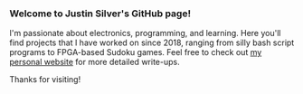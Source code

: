 ### Welcome to Justin Silver's GitHub page!

I'm passionate about electronics, programming, and learning. Here you'll find projects that I have worked on since 2018, ranging from silly bash script programs to FPGA-based Sudoku games. Feel free to check out [my personal website](http://www.justin-silver.com) for more detailed write-ups.

Thanks for visiting!
